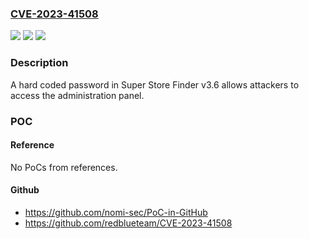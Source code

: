 ### [CVE-2023-41508](https://cve.mitre.org/cgi-bin/cvename.cgi?name=CVE-2023-41508)
![](https://img.shields.io/static/v1?label=Product&message=n%2Fa&color=blue)
![](https://img.shields.io/static/v1?label=Version&message=n%2Fa&color=blue)
![](https://img.shields.io/static/v1?label=Vulnerability&message=n%2Fa&color=brighgreen)

### Description

A hard coded password in Super Store Finder v3.6 allows attackers to access the administration panel.

### POC

#### Reference
No PoCs from references.

#### Github
- https://github.com/nomi-sec/PoC-in-GitHub
- https://github.com/redblueteam/CVE-2023-41508

